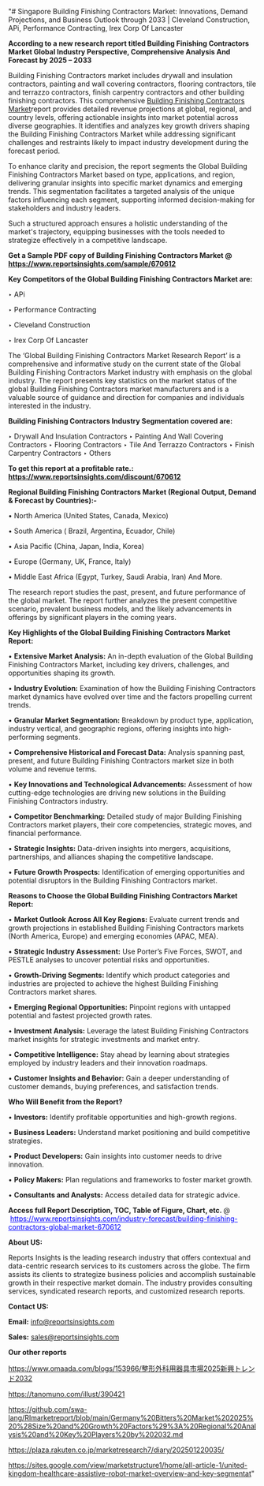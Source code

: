 "# Singapore Building Finishing Contractors Market: Innovations, Demand Projections, and Business Outlook through 2033 | Cleveland Construction, APi, Performance Contracting, Irex Corp Of Lancaster

<strong>According to a new research report titled Building Finishing Contractors Market Global Industry Perspective, Comprehensive Analysis And Forecast by 2025 – 2033</strong>

Building Finishing Contractors market includes drywall and insulation contractors, painting and wall covering contractors, flooring contractors, tile and terrazzo contractors, finish carpentry contractors and other building finishing contractors. This comprehensive <a href=https://www.reportsinsights.com/sample/670612>Building Finishing Contractors Market</a>report provides detailed revenue projections at global, regional, and country levels, offering actionable insights into market potential across diverse geographies. It identifies and analyzes key growth drivers shaping the Building Finishing Contractors Market while addressing significant challenges and restraints likely to impact industry development during the forecast period.

To enhance clarity and precision, the report segments the Global Building Finishing Contractors Market based on type, applications, and region, delivering granular insights into specific market dynamics and emerging trends. This segmentation facilitates a targeted analysis of the unique factors influencing each segment, supporting informed decision-making for stakeholders and industry leaders.

Such a structured approach ensures a holistic understanding of the market's trajectory, equipping businesses with the tools needed to strategize effectively in a competitive landscape.

<strong>Get a Sample PDF copy of Building Finishing Contractors Market </strong><strong>@<a href=https://www.reportsinsights.com/sample/670612 style=color:#0000ff;> https://www.reportsinsights.com/sample/670612</a></strong></font>

<strong>Key Competitors of the Global Building Finishing Contractors Market are:</strong>

‣ APi

‣ Performance Contracting

‣ Cleveland Construction

‣ Irex Corp Of Lancaster

The ‘Global Building Finishing Contractors Market Research Report’ is a comprehensive and informative study on the current state of the Global Building Finishing Contractors Market industry with emphasis on the global industry. The report presents key statistics on the market status of the global Building Finishing Contractors market manufacturers and is a valuable source of guidance and direction for companies and individuals interested in the industry.

<strong>Building Finishing Contractors Industry Segmentation covered are:</strong>

‣ Drywall And Insulation Contractors
‣ Painting And Wall Covering Contractors
‣ Flooring Contractors
‣ Tile And Terrazzo Contractors
‣ Finish Carpentry Contractors
‣ Others

<strong>To get this report at a profitable rate.: <a href=https://www.reportsinsights.com/discount/670612 style=color:#0000ff;>https://www.reportsinsights.com/discount/670612</a></strong></font>

<strong>Regional Building Finishing Contractors Market (Regional Output, Demand &amp; Forecast by Countries):-</strong>

• North America (United States, Canada, Mexico)

• South America ( Brazil, Argentina, Ecuador, Chile)

• Asia Pacific (China, Japan, India, Korea)

• Europe (Germany, UK, France, Italy)

• Middle East Africa (Egypt, Turkey, Saudi Arabia, Iran) And More.

The research report studies the past, present, and future performance of the global market. The report further analyzes the present competitive scenario, prevalent business models, and the likely advancements in offerings by significant players in the coming years.

<strong>Key Highlights of the Global Building Finishing Contractors Market Report:</strong>

• <strong>Extensive Market Analysis:</strong> An in-depth evaluation of the Global Building Finishing Contractors Market, including key drivers, challenges, and opportunities shaping its growth.

• <strong>Industry Evolution:</strong> Examination of how the Building Finishing Contractors market dynamics have evolved over time and the factors propelling current trends.

• <strong>Granular Market Segmentation:</strong> Breakdown by product type, application, industry vertical, and geographic regions, offering insights into high-performing segments.

• <strong>Comprehensive Historical and Forecast Data:</strong> Analysis spanning past, present, and future Building Finishing Contractors market size in both volume and revenue terms.

• <strong>Key Innovations and Technological Advancements:</strong> Assessment of how cutting-edge technologies are driving new solutions in the Building Finishing Contractors industry.

• <strong>Competitor Benchmarking:</strong> Detailed study of major Building Finishing Contractors market players, their core competencies, strategic moves, and financial performance.

• <strong>Strategic Insights:</strong> Data-driven insights into mergers, acquisitions, partnerships, and alliances shaping the competitive landscape.

• <strong>Future Growth Prospects:</strong> Identification of emerging opportunities and potential disruptors in the Building Finishing Contractors market.

<strong>Reasons to Choose the Global Building Finishing Contractors Market Report:</strong>

• <strong>Market Outlook Across All Key Regions:</strong> Evaluate current trends and growth projections in established Building Finishing Contractors markets (North America, Europe) and emerging economies (APAC, MEA).

• <strong>Strategic Industry Assessment:</strong> Use Porter’s Five Forces, SWOT, and PESTLE analyses to uncover potential risks and opportunities.

• <strong>Growth-Driving Segments:</strong> Identify which product categories and industries are projected to achieve the highest Building Finishing Contractors market shares.

• <strong>Emerging Regional Opportunities:</strong> Pinpoint regions with untapped potential and fastest projected growth rates.

• <strong>Investment Analysis:</strong> Leverage the latest Building Finishing Contractors market insights for strategic investments and market entry.

• <strong>Competitive Intelligence:</strong> Stay ahead by learning about strategies employed by industry leaders and their innovation roadmaps.

• <strong>Customer Insights and Behavior:</strong> Gain a deeper understanding of customer demands, buying preferences, and satisfaction trends.

<strong>Who Will Benefit from the Report?</strong>

• <strong>Investors:</strong> Identify profitable opportunities and high-growth regions.

• <strong>Business Leaders:</strong> Understand market positioning and build competitive strategies.

• <strong>Product Developers:</strong> Gain insights into customer needs to drive innovation.

• <strong>Policy Makers:</strong> Plan regulations and frameworks to foster market growth.

• <strong>Consultants and Analysts:</strong> Access detailed data for strategic advice.
</ul>
<strong>Access full Report Description, TOC, Table of Figure, Chart, etc. </strong>@  <a href=https://www.reportsinsights.com/industry-forecast/building-finishing-contractors-global-market-670612 style=color:#0000ff;>https://www.reportsinsights.com/industry-forecast/building-finishing-contractors-global-market-670612</a></font>

<strong><strong>About US</strong>:</strong>

Reports Insights is the leading research industry that offers contextual and data-centric research services to its customers across the globe. The firm assists its clients to strategize business policies and accomplish sustainable growth in their respective market domain. The industry provides consulting services, syndicated research reports, and customized research reports.

<strong>Contact US:</strong>

<p class=""""><b>Email:</b> <a href=mailto:info@reportsinsights.com>info@reportsinsights.com</a></p>
<p class=""""><b>Sales:</b> <a href=mailto:sales@reportsinsights.com>sales@reportsinsights.com</a></p>

<strong>Our other reports</strong>

<a href=https://www.omaada.com/blogs/153966/整形外科用器具市場2025新興トレンド2032>https://www.omaada.com/blogs/153966/整形外科用器具市場2025新興トレンド2032</a>

<a href=https://tanomuno.com/illust/390421>https://tanomuno.com/illust/390421</a>

<a href=https://github.com/swa-lang/RImarketreport/blob/main/Germany%20Bitters%20Market%202025%20%28Size%20and%20Growth%20Factors%29%3A%20Regional%20Analysis%20and%20Key%20Players%20by%202032.md>https://github.com/swa-lang/RImarketreport/blob/main/Germany%20Bitters%20Market%202025%20%28Size%20and%20Growth%20Factors%29%3A%20Regional%20Analysis%20and%20Key%20Players%20by%202032.md</a>

<a href=https://plaza.rakuten.co.jp/marketresearch7/diary/202501220035/>https://plaza.rakuten.co.jp/marketresearch7/diary/202501220035/</a>

<a href=https://sites.google.com/view/marketstructure1/home/all-article-1/united-kingdom-healthcare-assistive-robot-market-overview-and-key-segmentat>https://sites.google.com/view/marketstructure1/home/all-article-1/united-kingdom-healthcare-assistive-robot-market-overview-and-key-segmentat</a>"
